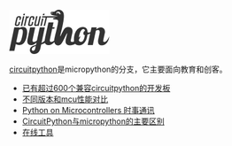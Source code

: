 ![](logo.png)

[circuitpython](http://circuitpython.org/)是micropython的分支，它主要面向教育和创客。

- [已有超过600个兼容circuitpython的开发板](已有超过600个兼容circuitpython的开发板/readme.md)
- [不同版本和mcu性能对比](不同版本和mcu性能对比/readme.md)
- [Python on Microcontrollers 时事通讯](icymi)
- [CircuitPython与micropython的主要区别](circuitpython与micropython的主要区别)
- [在线工具](在线工具/readme.md)
